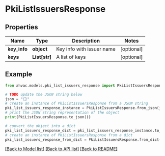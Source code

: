 # PkiListIssuersResponse


## Properties

Name | Type | Description | Notes
------------ | ------------- | ------------- | -------------
**key_info** | **object** | Key info with issuer name | [optional] 
**keys** | **List[str]** | A list of keys | [optional] 

## Example

```python
from ahvac.models.pki_list_issuers_response import PkiListIssuersResponse

# TODO update the JSON string below
json = "{}"
# create an instance of PkiListIssuersResponse from a JSON string
pki_list_issuers_response_instance = PkiListIssuersResponse.from_json(json)
# print the JSON string representation of the object
print(PkiListIssuersResponse.to_json())

# convert the object into a dict
pki_list_issuers_response_dict = pki_list_issuers_response_instance.to_dict()
# create an instance of PkiListIssuersResponse from a dict
pki_list_issuers_response_from_dict = PkiListIssuersResponse.from_dict(pki_list_issuers_response_dict)
```
[[Back to Model list]](../README.md#documentation-for-models) [[Back to API list]](../README.md#documentation-for-api-endpoints) [[Back to README]](../README.md)



